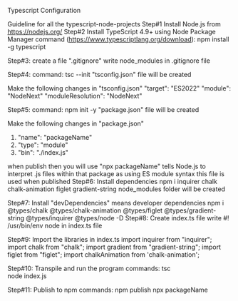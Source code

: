 Typescript Configuration

Guideline for all the typescript-node-projects
Step#1 Install Node.js from https://nodejs.org/
Step#2 Install TypeScript 4.9+ using Node Package Manager command (https://www.typescriptlang.org/download):
npm install -g typescript

Step#3: create a file ".gitignore"
write node_modules in .gitignore file

Step#4: command: tsc --init
"tsconfig.json" file will be created

Make the following changes in "tsconfig.json"
"target": "ES2022"
"module": "NodeNext"
"moduleResolution": "NodeNext"

Step#5: command: npm init -y
"package.json" file will be created

Make the following changes in "package.json"
1) "name": "packageName"
2) "type": "module"
3) "bin": "./index.js"

when publish then you will use "npx packageName"
tells Node.js to interpret .js files within that package as using ES module syntax
this file is used when published
Step#6: Install dependencies
npm i inquirer chalk chalk-animation figlet gradient-string
node_modules folder will be created

Step#7: Install "devDependencies" means developer dependencies
npm i @types/chalk @types/chalk-animation @types/figlet @types/gradient-string @types/inquirer @types/node -D
Step#8: Create index.ts file
write #! /usr/bin/env node in index.ts file

Step#9: Import the libraries in index.ts
import inquirer from "inquirer";
import chalk from "chalk";
import gradient from "gradient-string";
import figlet from "figlet";
import chalkAnimation from 'chalk-animation';

Step#10: Transpile and run the program
commands:
tsc  
node index.js

Step#11: Publish to npm
commands:
npm publish 
npx packageName  
